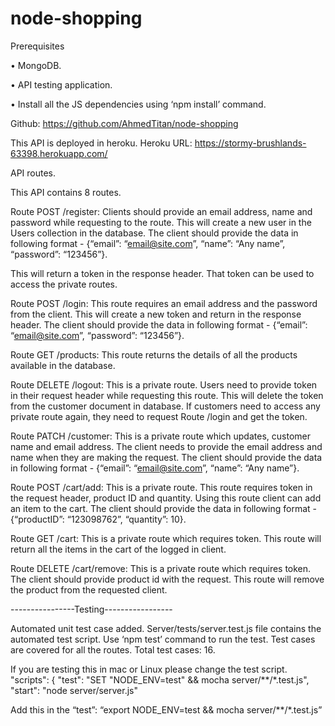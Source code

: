 # node-shopping

Prerequisites

•	MongoDB.

•	API testing application.

•	Install all the JS dependencies using ‘npm install’ command.

Github: https://github.com/AhmedTitan/node-shopping

This API is deployed in heroku. Heroku URL: https://stormy-brushlands-63398.herokuapp.com/

API routes.

This API contains 8 routes.

Route POST /register: Clients should provide an email address, name and password while requesting to the route. This will create a new user in the Users collection in the database. The client should provide the data in following format - {“email”: “email@site.com”, “name”: “Any name”, “password”: “123456”}.


This will return a token in the response header. That token can be used to access the private routes.


Route POST /login: This route requires an email address and the password from the client. This will create a new token and return in the response header. The client should provide the data in following format - {“email”: “email@site.com”, “password”: “123456”}.


Route GET /products:  This route returns the details of all the products available in the database. 


Route DELETE /logout: This is a private route. Users need to provide token in their request header while requesting this route. This will delete the token from the customer document in database. If customers need to access any private route again, they need to request Route /login and get the token.


Route PATCH /customer: This is a private route which updates, customer name and email address. The client needs to provide the email address and name when they are making the request. The client should provide the data in following format - {“email”: “email@site.com”, “name”: “Any name”}.


Route POST /cart/add: This is a private route. This route requires token in the request header, product ID and quantity. Using this route client can add an item to the cart. The client should provide the data in following format - {“productID”: “123098762”, “quantity”: 10}.


Route GET /cart: This is a private route which requires token. This route will return all the items in the cart of the logged in client.


Route DELETE /cart/remove: This is a private route which requires token. The client should provide product id with the request. This route will remove the product from the requested client.

                            
                            
----------------Testing-----------------

Automated unit test case added. Server/tests/server.test.js file contains the automated test script. Use ‘npm test’ command to run 
the test. Test cases are covered for all the routes. 
Total test cases: 16.


If you are testing this in mac or Linux please change the test script. 
"scripts": {
    "test": "SET \"NODE_ENV=test\" && mocha server/**/*.test.js",
    "start": "node server/server.js"


Add this in the “test”: 
“export NODE_ENV=test && mocha server/**/*.test.js”


